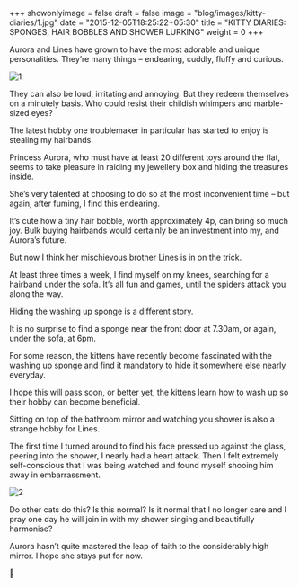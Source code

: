 +++
showonlyimage = false
draft = false
image = "blog/images/kitty-diaries/1.jpg"
date = "2015-12-05T18:25:22+05:30"
title = "KITTY DIARIES: SPONGES, HAIR BOBBLES AND SHOWER LURKING"
weight = 0
+++

Aurora and Lines have grown to have the most adorable and unique personalities. They’re many things – endearing, cuddly, fluffy and curious.

![1]

They can also be loud, irritating and annoying. But they redeem themselves on a minutely basis. Who could resist their childish whimpers and marble-sized eyes?

The latest hobby one troublemaker in particular has started to enjoy is stealing my hairbands.

Princess Aurora, who must have at least 20 different toys around the flat, seems to take pleasure in raiding my jewellery box and hiding the treasures inside.

She’s very talented at choosing to do so at the most inconvenient time – but again, after fuming, I find this endearing.

It’s cute how a tiny hair bobble, worth approximately 4p, can bring so much joy. Bulk buying hairbands would certainly be an investment into my, and Aurora’s future.

But now I think her mischievous brother Lines is in on the trick.

At least three times a week, I find myself on my knees, searching for a hairband under the sofa. It’s all fun and games, until the spiders attack you along the way.

Hiding the washing up sponge is a different story.

It is no surprise to find a sponge near the front door at 7.30am, or again, under the sofa, at 6pm.

For some reason, the kittens have recently become fascinated with the washing up sponge and find it mandatory to hide it somewhere else nearly everyday.

I hope this will pass soon, or better yet, the kittens learn how to wash up so their hobby can become beneficial.

Sitting on top of the bathroom mirror and watching you shower is also a strange hobby for Lines.

The first time I turned around to find his face pressed up against the glass, peering into the shower, I nearly had a heart attack. Then I felt extremely self-conscious that I was being watched and found myself shooing him away in embarrassment.

![2]

Do other cats do this? Is this normal? Is it normal that I no longer care and I pray one day he will join in with my shower singing and beautifully harmonise?

Aurora hasn’t quite mastered the leap of faith to the considerably high mirror. I hope she stays put for now.

🙂

[1]: /blog/images/kitty-diaries/1.jpg
[2]: /blog/images/kitty-diaries/2.jpg